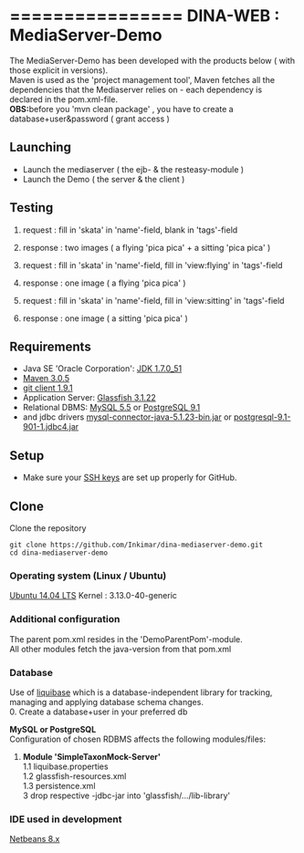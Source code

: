 ================
DINA-WEB : MediaServer-Demo
============

The MediaServer-Demo has been developed with the products below ( with those explicit in  versions).<br/>
Maven is used as the 'project management tool', Maven fetches all the dependencies that the Mediaserver relies on - each dependency is declared in the pom.xml-file.<br/>
<b>OBS:</b>before you 'mvn clean package' , you have to create a database+user&password ( grant access ) <br/>

## Launching
* Launch the mediaserver ( the ejb- & the resteasy-module )
* Launch the Demo ( the server & the client ) <br/>

## Testing  
1. request : fill in 'skata' in 'name'-field, blank in 'tags'-field
2. response : two images ( a flying 'pica pica' + a sitting 'pica pica' )

1. request : fill in 'skata' in 'name'-field, fill in 'view:flying'  in 'tags'-field
2. response : one image ( a flying 'pica pica' )

1. request : fill in 'skata' in 'name'-field, fill in 'view:sitting'  in 'tags'-field
2. response : one image ( a sitting  'pica pica' )

## Requirements
* Java SE 'Oracle Corporation': [JDK 1.7.0_51](http://www.oracle.com/technetwork/java/javase/downloads/jdk7-downloads-1880260.html)
* [Maven 3.0.5](http://maven.apache.org/download.cgi)
* [git client 1.9.1](http://git-scm.com/downloads)
* Application Server: [Glassfish 3.1.22](https://glassfish.java.net/downloads/3.1.2.2-final.html)
* Relational DBMS: [MySQL 5.5](http://dev.mysql.com/downloads/mysql/) or [PostgreSQL 9.1](http://www.postgresql.org/download/)
* and jdbc drivers [mysql-connector-java-5.1.23-bin.jar]() or [postgresql-9.1-901-1.jdbc4.jar]()

## Setup
* Make sure your [SSH
keys](https://help.github.com/articles/generating-ssh-keys) are set up
properly for GitHub.

## Clone
Clone the repository
```console
git clone https://github.com/Inkimar/dina-mediaserver-demo.git
cd dina-mediaserver-demo
```

### Operating system (Linux / Ubuntu)
[Ubuntu 14.04 LTS](http://www.ubuntu.com/download/desktop)
Kernel : 3.13.0-40-generic

### Additional configuration
The parent pom.xml resides in the 'DemoParentPom'-module. <br/>
All other modules fetch the java-version from that pom.xml


### Database
Use of [liquibase](http://www.liquibase.org/) which is a database-independent library for tracking, managing and applying database schema changes. <br/>
0. Create a database+user in your preferred db <br/>

<b>MySQL or PostgreSQL</b> <br/>
Configuration of chosen RDBMS affects the following modules/files: <br/>
1. <b>Module 'SimpleTaxonMock-Server'</b> <br/>
1.1 liquibase.properties <br/>
1.2 glassfish-resources.xml <br/>
1.3 persistence.xml <br/>
3 drop respective <database>-jdbc-jar into 'glassfish/.../lib-library' 




### IDE used in development
[Netbeans 8.x](https://netbeans.org/downloads/) 
